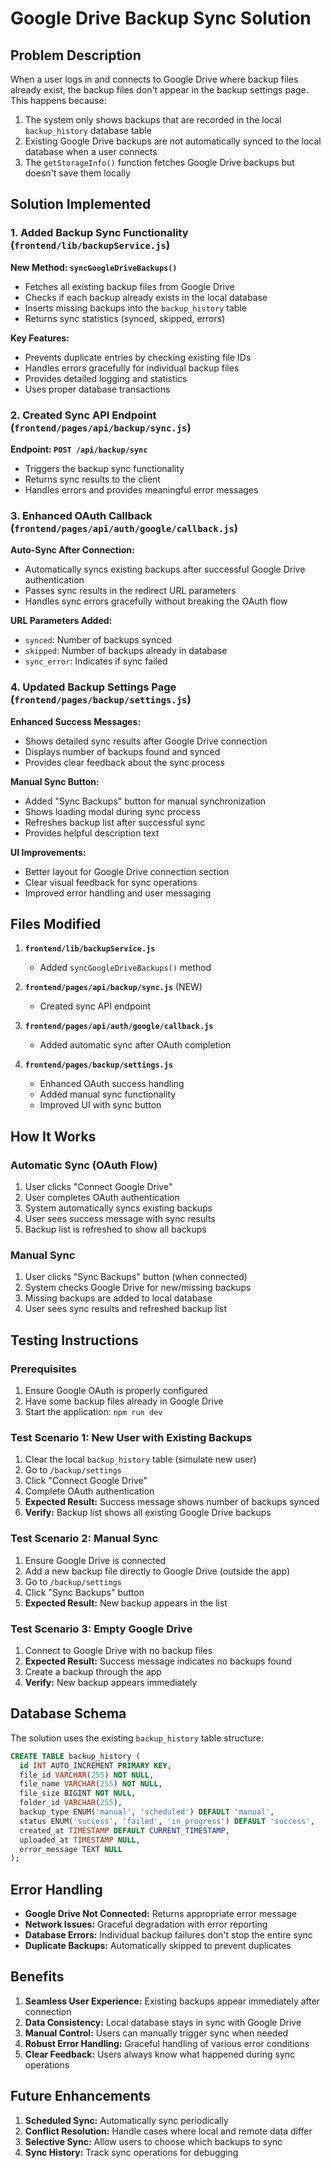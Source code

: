 # Google Drive Backup Sync Solution

## Problem Description
When a user logs in and connects to Google Drive where backup files already exist, the backup files don't appear in the backup settings page. This happens because:

1. The system only shows backups that are recorded in the local `backup_history` database table
2. Existing Google Drive backups are not automatically synced to the local database when a user connects
3. The `getStorageInfo()` function fetches Google Drive backups but doesn't save them locally

## Solution Implemented

### 1. Added Backup Sync Functionality (`frontend/lib/backupService.js`)

**New Method: `syncGoogleDriveBackups()`**
- Fetches all existing backup files from Google Drive
- Checks if each backup already exists in the local database
- Inserts missing backups into the `backup_history` table
- Returns sync statistics (synced, skipped, errors)

**Key Features:**
- Prevents duplicate entries by checking existing file IDs
- Handles errors gracefully for individual backup files
- Provides detailed logging and statistics
- Uses proper database transactions

### 2. Created Sync API Endpoint (`frontend/pages/api/backup/sync.js`)

**Endpoint: `POST /api/backup/sync`**
- Triggers the backup sync functionality
- Returns sync results to the client
- Handles errors and provides meaningful error messages

### 3. Enhanced OAuth Callback (`frontend/pages/api/auth/google/callback.js`)

**Auto-Sync After Connection:**
- Automatically syncs existing backups after successful Google Drive authentication
- Passes sync results in the redirect URL parameters
- Handles sync errors gracefully without breaking the OAuth flow

**URL Parameters Added:**
- `synced`: Number of backups synced
- `skipped`: Number of backups already in database
- `sync_error`: Indicates if sync failed

### 4. Updated Backup Settings Page (`frontend/pages/backup/settings.js`)

**Enhanced Success Messages:**
- Shows detailed sync results after Google Drive connection
- Displays number of backups found and synced
- Provides clear feedback about the sync process

**Manual Sync Button:**
- Added "Sync Backups" button for manual synchronization
- Shows loading modal during sync process
- Refreshes backup list after successful sync
- Provides helpful description text

**UI Improvements:**
- Better layout for Google Drive connection section
- Clear visual feedback for sync operations
- Improved error handling and user messaging

## Files Modified

1. **`frontend/lib/backupService.js`**
   - Added `syncGoogleDriveBackups()` method

2. **`frontend/pages/api/backup/sync.js`** (NEW)
   - Created sync API endpoint

3. **`frontend/pages/api/auth/google/callback.js`**
   - Added automatic sync after OAuth completion

4. **`frontend/pages/backup/settings.js`**
   - Enhanced OAuth success handling
   - Added manual sync functionality
   - Improved UI with sync button

## How It Works

### Automatic Sync (OAuth Flow)
1. User clicks "Connect Google Drive"
2. User completes OAuth authentication
3. System automatically syncs existing backups
4. User sees success message with sync results
5. Backup list is refreshed to show all backups

### Manual Sync
1. User clicks "Sync Backups" button (when connected)
2. System checks Google Drive for new/missing backups
3. Missing backups are added to local database
4. User sees sync results and refreshed backup list

## Testing Instructions

### Prerequisites
1. Ensure Google OAuth is properly configured
2. Have some backup files already in Google Drive
3. Start the application: `npm run dev`

### Test Scenario 1: New User with Existing Backups
1. Clear the local `backup_history` table (simulate new user)
2. Go to `/backup/settings`
3. Click "Connect Google Drive"
4. Complete OAuth authentication
5. **Expected Result:** Success message shows number of backups synced
6. **Verify:** Backup list shows all existing Google Drive backups

### Test Scenario 2: Manual Sync
1. Ensure Google Drive is connected
2. Add a new backup file directly to Google Drive (outside the app)
3. Go to `/backup/settings`
4. Click "Sync Backups" button
5. **Expected Result:** New backup appears in the list

### Test Scenario 3: Empty Google Drive
1. Connect to Google Drive with no backup files
2. **Expected Result:** Success message indicates no backups found
3. Create a backup through the app
4. **Verify:** New backup appears immediately

## Database Schema

The solution uses the existing `backup_history` table structure:
```sql
CREATE TABLE backup_history (
  id INT AUTO_INCREMENT PRIMARY KEY,
  file_id VARCHAR(255) NOT NULL,
  file_name VARCHAR(255) NOT NULL,
  file_size BIGINT NOT NULL,
  folder_id VARCHAR(255),
  backup_type ENUM('manual', 'scheduled') DEFAULT 'manual',
  status ENUM('success', 'failed', 'in_progress') DEFAULT 'success',
  created_at TIMESTAMP DEFAULT CURRENT_TIMESTAMP,
  uploaded_at TIMESTAMP NULL,
  error_message TEXT NULL
);
```

## Error Handling

- **Google Drive Not Connected:** Returns appropriate error message
- **Network Issues:** Graceful degradation with error reporting
- **Database Errors:** Individual backup failures don't stop the entire sync
- **Duplicate Backups:** Automatically skipped to prevent duplicates

## Benefits

1. **Seamless User Experience:** Existing backups appear immediately after connection
2. **Data Consistency:** Local database stays in sync with Google Drive
3. **Manual Control:** Users can manually trigger sync when needed
4. **Robust Error Handling:** Graceful handling of various error conditions
5. **Clear Feedback:** Users always know what happened during sync operations

## Future Enhancements

1. **Scheduled Sync:** Automatically sync periodically
2. **Conflict Resolution:** Handle cases where local and remote data differ
3. **Selective Sync:** Allow users to choose which backups to sync
4. **Sync History:** Track sync operations for debugging
